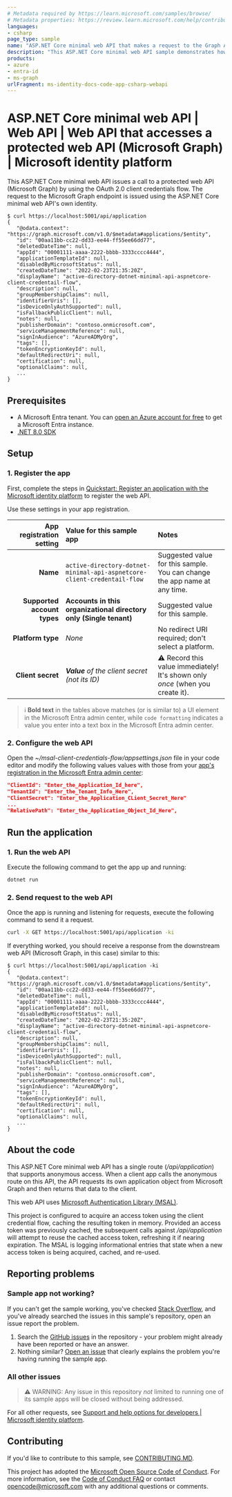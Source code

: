 ```yaml
---
# Metadata required by https://learn.microsoft.com/samples/browse/
# Metadata properties: https://review.learn.microsoft.com/help/contribute/samples/process/onboarding?branch=main#add-metadata-to-readme
languages:
- csharp
page_type: sample
name: "ASP.NET Core minimal web API that makes a request to the Graph API as itself"
description: "This ASP.NET Core minimal web API sample demonstrates how to issue a call to a protected API using the client credentials flow.  A request will be issued to Microsoft Graph using the application's own identity."
products:
- azure
- entra-id
- ms-graph
urlFragment: ms-identity-docs-code-app-csharp-webapi
---
```


# ASP.NET Core minimal web API | Web API | Web API that accesses a protected web API (Microsoft Graph) | Microsoft identity platform

<!-- Build badges here
![Build passing.](https://img.shields.io/badge/build-passing-brightgreen.svg) ![Code coverage.](https://img.shields.io/badge/coverage-100%25-brightgreen.svg) ![License.](https://img.shields.io/badge/license-MIT-green.svg)
-->

This ASP.NET Core minimal web API issues a call to a protected web API (Microsoft Graph) by using the OAuth 2.0 client credentials flow. The request to the Microsoft Graph endpoint is issued using the ASP.NET Core minimal web API's own identity.

```console
$ curl https://localhost:5001/api/application
{
   "@odata.context": "https://graph.microsoft.com/v1.0/$metadata#applications/$entity",
   "id": "00aa11bb-cc22-dd33-ee44-ff55ee66dd77",
   "deletedDateTime": null,
   "appId": "00001111-aaaa-2222-bbbb-3333cccc4444",
   "applicationTemplateId": null,
   "disabledByMicrosoftStatus": null,
   "createdDateTime": "2022-02-23T21:35:20Z",
   "displayName": "active-directory-dotnet-minimal-api-aspnetcore-client-credentail-flow",
   "description": null,
   "groupMembershipClaims": null,
   "identifierUris": [],
   "isDeviceOnlyAuthSupported": null,
   "isFallbackPublicClient": null,
   "notes": null,
   "publisherDomain": "contoso.onmicrosoft.com",
   "serviceManagementReference": null,
   "signInAudience": "AzureADMyOrg",
   "tags": [],
   "tokenEncryptionKeyId": null,
   "defaultRedirectUri": null,
   "certification": null,
   "optionalClaims": null,
   ...
}
```

## Prerequisites

- A Microsoft Entra tenant. You can [open an Azure account for free](https://azure.microsoft.com/free) to get a Microsoft Entra instance.
- [.NET 8.0 SDK](https://dotnet.microsoft.com/download/dotnet/8.0)

## Setup

### 1. Register the app

First, complete the steps in [Quickstart: Register an application with the Microsoft identity platform](https://learn.microsoft.com/entra/identity-platform/quickstart-register-app) to register the web API.

Use these settings in your app registration.

| App registration <br/> setting    | Value for this sample app                                                    | Notes                                                                                              |
|---------------------------------:|:------------------------------------------------------------------------------|:---------------------------------------------------------------------------------------------------|
| **Name**                          | `active-directory-dotnet-minimal-api-aspnetcore-client-credentail-flow`      | Suggested value for this sample. <br/> You can change the app name at any time.                    |
| **Supported account types**       | **Accounts in this organizational directory only (Single tenant)**           | Suggested value for this sample.                                                                   |
| **Platform type**                 | _None_                                                                       | No redirect URI required; don't select a platform.                                                                    |
| **Client secret**                 | _**Value** of the client secret (not its ID)_                                | :warning: Record this value immediately! <br/> It's shown only _once_ (when you create it).        |

> :information_source: **Bold text** in the tables above matches (or is similar to) a UI element in the Microsoft Entra admin center, while `code formatting` indicates a value you enter into a text box in the Microsoft Entra admin center.

### 2. Configure the web API

Open the _~/msal-client-credentials-flow/appsettings.json_ file in your code editor and modify the following values values with those from your [app's registration in the Microsoft Entra admin center](https://learn.microsoft.com/entra/identity-platform/quickstart-register-app#register-an-application):

   ```json
   "ClientId": "Enter_the_Application_Id_here",
   "TenantId": "Enter_the_Tenant_Info_Here",
   "ClientSecret": "Enter_the_Application_CLient_Secret_Here"
   ...
   "RelativePath": "Enter_the_Application_Object_Id_Here",
   ```

## Run the application

### 1. Run the web API

Execute the following command to get the app up and running:

   ```bash
   dotnet run
   ```

### 2. Send request to the web API

Once the app is running and listening for requests, execute the following command to send it a request.


```bash
curl -X GET https://localhost:5001/api/application -ki
```

If everything worked, you should receive a response from the downstream web API (Microsoft Graph, in this case) similar to this:

```console
$ curl https://localhost:5001/api/application -ki
{
   "@odata.context": "https://graph.microsoft.com/v1.0/$metadata#applications/$entity",
   "id": "00aa11bb-cc22-dd33-ee44-ff55ee66dd77",
   "deletedDateTime": null,
   "appId": "00001111-aaaa-2222-bbbb-3333cccc4444",
   "applicationTemplateId": null,
   "disabledByMicrosoftStatus": null,
   "createdDateTime": "2022-02-23T21:35:20Z",
   "displayName": "active-directory-dotnet-minimal-api-aspnetcore-client-credentail-flow",
   "description": null,
   "groupMembershipClaims": null,
   "identifierUris": [],
   "isDeviceOnlyAuthSupported": null,
   "isFallbackPublicClient": null,
   "notes": null,
   "publisherDomain": "contoso.onmicrosoft.com",
   "serviceManagementReference": null,
   "signInAudience": "AzureADMyOrg",
   "tags": [],
   "tokenEncryptionKeyId": null,
   "defaultRedirectUri": null,
   "certification": null,
   "optionalClaims": null,
   ...
}
```

## About the code

This ASP.NET Core minimal web API has a single route (_/api/application_) that supports anonymous access.  When a client app calls the anonymous route on this API, the API requests its own application object from Microsoft Graph and then returns that data to the client.

This web API uses [Microsoft Authentication Library (MSAL)](https://github.com/AzureAD/microsoft-authentication-library-for-dotnet).

This project is configured to acquire an access token using the client credential flow, caching the resulting token in memory. Provided an access token was previously cached, the subsequent calls against _/api/application_ will attempt to reuse the cached access token, refreshing it if nearing expiration. The MSAL is logging informational entries that state when a new access token is being acquired, cached, and re-used.

## Reporting problems

### Sample app not working?

If you can't get the sample working, you've checked [Stack Overflow](http://stackoverflow.com/questions/tagged/msal), and you've already searched the issues in this sample's repository, open an issue report the problem.

1. Search the [GitHub issues](../../issues) in the repository - your problem might already have been reported or have an answer.
1. Nothing similar? [Open an issue](../../issues/new) that clearly explains the problem you're having running the sample app.

### All other issues

> :warning: WARNING: Any issue in this repository _not_ limited to running one of its sample apps will be closed without being addressed.

For all other requests, see [Support and help options for developers | Microsoft identity platform](https://learn.microsoft.com/entra/identity-platform/developer-support-help-options).

## Contributing

If you'd like to contribute to this sample, see [CONTRIBUTING.MD](/CONTRIBUTING.md).

This project has adopted the [Microsoft Open Source Code of Conduct](https://opensource.microsoft.com/codeofconduct/). For more information, see the [Code of Conduct FAQ](https://opensource.microsoft.com/codeofconduct/faq/) or contact [opencode@microsoft.com](mailto:opencode@microsoft.com) with any additional questions or comments.
